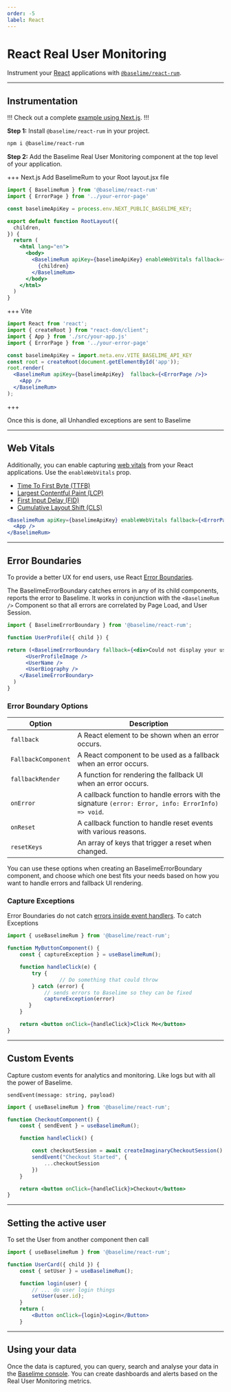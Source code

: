 ```yaml
---
order: -5
label: React
---
```

# React Real User Monitoring

Instrument your [React](https://react.dev/) applications with [`@baselime/react-rum`](https://www.npmjs.com/package/@baselime/react-rum). 

---


## Instrumentation

!!!
Check out a complete [example using Next.js](https://github.com/baselime/react-rum/tree/main/example).
!!!

**Step 1:** Install `@baselime/react-rum` in your project.

```bash # :icon-terminal: terminal
npm i @baselime/react-rum
```

**Step 2:** Add the Baselime Real User Monitoring component at the top level of your application.

+++ Next.js
Add BaselimeRum to your Root layout.jsx file

```jsx #12-14 :icon-code: app/layout.jsx 
import { BaselimeRum } from '@baselime/react-rum'
import { ErrorPage } from '../your-error-page'

const baselimeApiKey = process.env.NEXT_PUBLIC_BASELIME_KEY;

export default function RootLayout({
  children,
}) {
  return (
    <html lang="en">
      <body>
        <BaselimeRum apiKey={baselimeApiKey} enableWebVitals fallback={<ErrorPage />}>
          {children}
        </BaselimeRum>
      </body>
    </html>
  )
}


```
+++ Vite
```jsx #9-11 :icon-code: index.jsx
import React from 'react';
import { createRoot } from "react-dom/client";
import { App } from './src/your-app.js'
import { ErrorPage } from '../your-error-page'

const baselimeApiKey = import.meta.env.VITE_BASELIME_API_KEY
const root = createRoot(document.getElementById('app'));
root.render(
  <BaselimeRum apiKey={baselimeApiKey}  fallback={<ErrorPage />}> 
    <App />
  </BaselimeRum>
);
```
+++

Once this is done, all Unhandled exceptions are sent to Baselime

---
## Web Vitals

Additionally, you can enable capturing [web vitals](https://web.dev/vitals/) from your React applications. Use the `enableWebVitals` prop.

- [Time To First Byte (TTFB)](https://web.dev/ttfb/)
- [Largest Contentful Paint (LCP)](https://web.dev/lcp/)
- [First Input Delay (FID)](https://web.dev/fid/)
- [Cumulative Layout Shift (CLS)](https://web.dev/cls/)

```jsx # :icon-code: index.jsx
<BaselimeRum apiKey={baselimeApiKey} enableWebVitals fallback={<ErrorPage />}>
  <App />
</BaselimeRum>
```
---


## Error Boundaries

To provide a better UX for end users, use React [Error Boundaries](https://legacy.reactjs.org/docs/error-boundaries.html#introducing-error-boundaries).

The BaselimeErrorBoundary catches errors in any of its child components, reports the error to Baselime. It works in conjunction with the `<BaselimeRum />` Component so that all errors are correlated by Page Load, and User Session.

```jsx #
import { BaselimeErrorBoundary } from '@baselime/react-rum';

function UserProfile({ child }) {

return (<BaselimeErrorBoundary fallback={<div>Could not display your user profile</div>}>
      <UserProfileImage />
      <UserName />
      <UserBiography />
    </BaselimeErrorBoundary>
  )
}
```

### Error Boundary Options

| Option                                 | Description                                                                                  |
|---------------------------------------|----------------------------------------------------------------------------------------------|
| `fallback`                            | A React element to be shown when an error occurs.                                          |
| `FallbackComponent`                   | A React component to be used as a fallback when an error occurs.                           |
| `fallbackRender`                      | A function for rendering the fallback UI when an error occurs.                              |
| `onError`                             | A callback function to handle errors with the signature `(error: Error, info: ErrorInfo) => void`. |
| `onReset`                             | A callback function to handle reset events with various reasons.                             |
| `resetKeys`                           | An array of keys that trigger a reset when changed.                                         |


You can use these options when creating an BaselimeErrorBoundary component, and choose which one best fits your needs based on how you want to handle errors and fallback UI rendering.

### Capture Exceptions

Error Boundaries do not catch [errors inside event handlers](https://legacy.reactjs.org/docs/error-boundaries.html#how-about-event-handlers). To catch Exceptions 

```jsx #10-11 :icon-code:
import { useBaselimeRum } from '@baselime/react-rum';

function MyButtonComponent() {
    const { captureException } = useBaselimeRum();

    function handleClick(e) {
        try { 
                 // Do something that could throw  
        } catch (error) {
            // sends errors to Baselime so they can be fixed   
            captureException(error)
       }
    }

    return <button onClick={handleClick}>Click Me</button>
}
```
---

## Custom Events

Capture custom events for analytics and monitoring. Like logs but with all the power of Baselime.

`sendEvent(message: string, payload)`

```jsx #9-11 :icon-code:
import { useBaselimeRum } from '@baselime/react-rum';

function CheckoutComponent() {
    const { sendEvent } = useBaselimeRum();

    function handleClick() {

        const checkoutSession = await createImaginaryCheckoutSession()
        sendEvent("Checkout Started", {
            ...checkoutSession
        })
    }

    return <button onClick={handleClick}>Checkout</button>
}

```

---
## Setting the active user

To set the User from another component then call

```jsx #8 :icon-code:
import { useBaselimeRum } from '@baselime/react-rum';

function UserCard({ child }) {
    const { setUser } = useBaselimeRum();

    function login(user) {
        // ... do user login things
        setUser(user.id);
    }
    return (
        <Button onClick={login}>Login</Button>
    }
```

---

## Using your data

Once the data is captured, you can query, search and analyse your data in the [Baselime console](https://console.baselime.io). You can create dashboards and alerts based on the Real User Monitoring metrics.